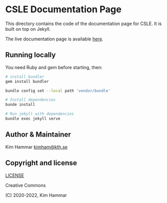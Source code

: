 # CSLE Documentation Page

This directory contains the code of the documentation page for CSLE. It is built on top on Jekyll.

The live documentation page is available [here](https://limmen.dev/csle).

## Running locally

You need Ruby and gem before starting, then:

```bash
# install bundler
gem install bundler

bundle config set --local path 'vendor/bundle'

# Install dependencies
bunde install

# Run jekyll with dependencies
bundle exec jekyll serve
```
## Author & Maintainer

Kim Hammar <kimham@kth.se>

## Copyright and license

[LICENSE](../LICENSE.md)

Creative Commons

(C) 2020-2022, Kim Hammar